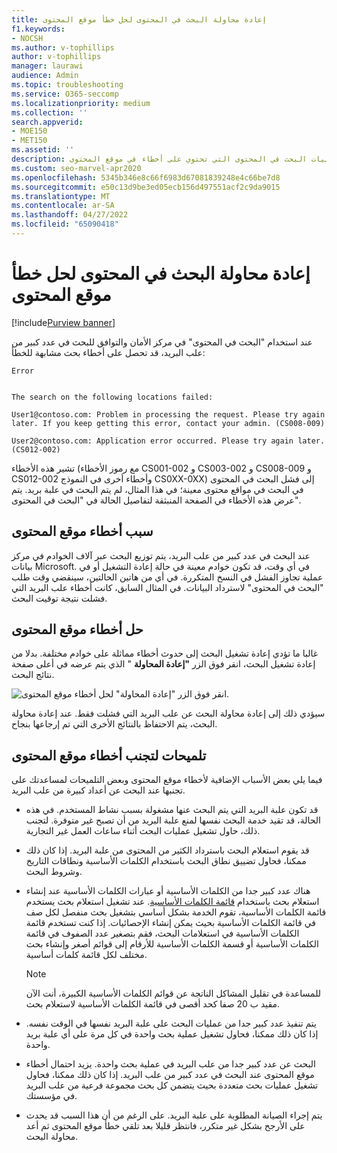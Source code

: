 ```yaml
---
title: إعادة محاولة البحث في المحتوى لحل خطأ موقع المحتوى
f1.keywords:
- NOCSH
ms.author: v-tophillips
author: v-tophillips
manager: laurawi
audience: Admin
ms.topic: troubleshooting
ms.service: O365-seccomp
ms.localizationpriority: medium
ms.collection: ''
search.appverid:
- MOE150
- MET150
ms.assetid: ''
description: أثناء التحقيق، يمكنك استخدام الزر "إعادة المحاولة" لحل عمليات البحث في المحتوى التي تحتوي على أخطاء في موقع المحتوى.
ms.custom: seo-marvel-apr2020
ms.openlocfilehash: 5345b346e8c66f6983d67081839248e4c66be7d8
ms.sourcegitcommit: e50c13d9be3ed05ecb156d497551acf2c9da9015
ms.translationtype: MT
ms.contentlocale: ar-SA
ms.lasthandoff: 04/27/2022
ms.locfileid: "65090418"
---
```

# <a name="retry-a-content-search-to-resolve-a-content-location-error"></a>إعادة محاولة البحث في المحتوى لحل خطأ موقع المحتوى

[!include[Purview banner](../includes/purview-rebrand-banner.md)]

عند استخدام "البحث في المحتوى" في مركز الأمان والتوافق للبحث في عدد كبير من علب البريد، قد تحصل على أخطاء بحث مشابهة للخطأ:

```text
Error


The search on the following locations failed:

User1@contoso.com: Problem in processing the request. Please try again later. If you keep getting this error, contact your admin. (CS008-009)

User2@contoso.com: Application error occurred. Please try again later. (CS012-002)
```

تشير هذه الأخطاء (مع رموز الأخطاء CS001-002 و CS003-002 و CS008-009 و CS012-002 وأخطاء أخرى في النموذج CS0XX-0XX) إلى فشل البحث في المحتوى في البحث في مواقع محتوى معينة؛ في هذا المثال، لم يتم البحث في علبة بريد. يتم عرض هذه الأخطاء في الصفحة المنبثقة لتفاصيل الحالة في "البحث في المحتوى".

## <a name="cause-of-content-location-errors"></a>سبب أخطاء موقع المحتوى

عند البحث في عدد كبير من علب البريد، يتم توزيع البحث عبر آلاف الخوادم في مركز بيانات Microsoft. في أي وقت، قد تكون خوادم معينة في حالة إعادة التشغيل أو في عملية تجاوز الفشل في النسخ المتكررة. في أي من هاتين الحالتين، سينقضي وقت طلب "البحث في المحتوى" لاسترداد البيانات. في المثال السابق، كانت أخطاء علب البريد التي فشلت نتيجة توقيت البحث.

## <a name="resolving-content-location-errors"></a>حل أخطاء موقع المحتوى

غالبا ما تؤدي إعادة تشغيل البحث إلى حدوث أخطاء مماثلة على خوادم مختلفة. بدلا من إعادة تشغيل البحث، انقر فوق الزر **"إعادة المحاولة** " الذي يتم عرضه في أعلى صفحة نتائج البحث.

![انقر فوق الزر "إعادة المحاولة" لحل أخطاء موقع المحتوى.](../media/retrycontentsearch3.png)

سيؤدي ذلك إلى إعادة محاولة البحث عن علب البريد التي فشلت فقط. عند إعادة محاولة البحث، يتم الاحتفاظ بالنتائج الأخرى التي تم إرجاعها بنجاح.

## <a name="tips-to-avoid-content-location-errors"></a>تلميحات لتجنب أخطاء موقع المحتوى

فيما يلي بعض الأسباب الإضافية لأخطاء موقع المحتوى وبعض التلميحات لمساعدتك على تجنبها عند البحث عن أعداد كبيرة من علب البريد.

- قد تكون علبة البريد التي يتم البحث عنها مشغولة بسبب نشاط المستخدم. في هذه الحالة، قد تقيد خدمة البحث نفسها لمنع علبة البريد من أن تصبح غير متوفرة. لتجنب ذلك، حاول تشغيل عمليات البحث أثناء ساعات العمل غير التجارية.

- قد يقوم استعلام البحث باسترداد الكثير من المحتوى من علبة البريد. إذا كان ذلك ممكنا، فحاول تضييق نطاق البحث باستخدام الكلمات الأساسية ونطاقات التاريخ وشروط البحث.

- هناك عدد كبير جدا من الكلمات الأساسية أو عبارات الكلمات الأساسية عند إنشاء استعلام بحث باستخدام [قائمة الكلمات الأساسية](view-keyword-statistics-for-content-search.md#get-keyword-statistics-for-searches). عند تشغيل استعلام بحث يستخدم قائمة الكلمات الأساسية، تقوم الخدمة بشكل أساسي بتشغيل بحث منفصل لكل صف في قائمة الكلمات الأساسية بحيث يمكن إنشاء الإحصائيات. إذا كنت تستخدم قائمة الكلمات الأساسية في استعلامات البحث، فقم بتصغير عدد الصفوف في قائمة الكلمات الأساسية أو قسمة الكلمات الأساسية للأرقام إلى قوائم أصغر وإنشاء بحث مختلف لكل قائمة كلمات أساسية.

  > [!NOTE]
  > للمساعدة في تقليل المشاكل الناتجة عن قوائم الكلمات الأساسية الكبيرة، أنت الآن مقيد ب 20 صفا كحد أقصى في قائمة الكلمات الأساسية لاستعلام بحث.

- يتم تنفيذ عدد كبير جدا من عمليات البحث على علبة البريد نفسها في الوقت نفسه. إذا كان ذلك ممكنا، فحاول تشغيل عملية بحث واحدة في كل مرة على أي علبة بريد واحدة.

- البحث عن عدد كبير جدا من علب البريد في عملية بحث واحدة. يزيد احتمال أخطاء موقع المحتوى عند البحث في عدد كبير من علب البريد. إذا كان ذلك ممكنا، فحاول تشغيل عمليات بحث متعددة بحيث يتضمن كل بحث مجموعة فرعية من علب البريد في مؤسستك.

- يتم إجراء الصيانة المطلوبة على علبة البريد. على الرغم من أن هذا السبب قد يحدث على الأرجح بشكل غير متكرر، فانتظر قليلا بعد تلقي خطأ موقع المحتوى ثم أعد محاولة البحث.
